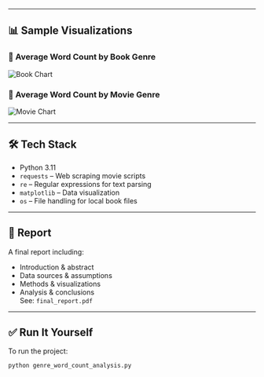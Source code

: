 
---

## 📊 Sample Visualizations

### 📘 Average Word Count by Book Genre  
![Book Chart](https://drive.google.com/file/d/1iwE_1r_jiW0T8DqMydaOCwJ5fQcGA6qi/view?usp=sharing)

### 🎥 Average Word Count by Movie Genre  
![Movie Chart](https://drive.google.com/file/d/1adlZV9Xsg_zS-Z-cSBi9FkuTannro0Kd/view?usp=sharing)

---

## 🛠 Tech Stack

- Python 3.11
- `requests` – Web scraping movie scripts
- `re` – Regular expressions for text parsing
- `matplotlib` – Data visualization
- `os` – File handling for local book files

---

## 📄 Report

A final report including:
- Introduction & abstract
- Data sources & assumptions
- Methods & visualizations
- Analysis & conclusions  
See: `final_report.pdf`

---

## ✅ Run It Yourself

To run the project:

```bash
python genre_word_count_analysis.py

